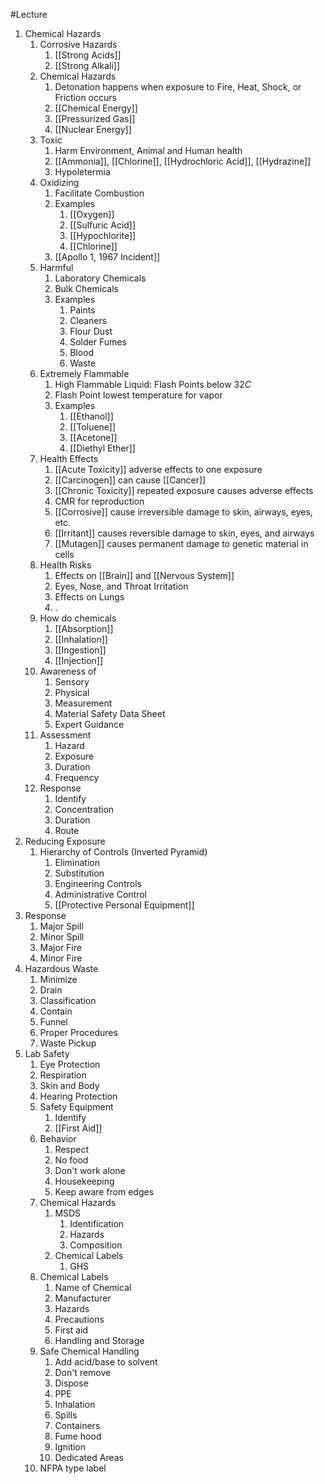 #Lecture 
1. Chemical Hazards
	1. Corrosive Hazards
		1. [[Strong Acids]]
		2. [[Strong Alkali]]
	2. Chemical Hazards
		1. Detonation happens when exposure to Fire, Heat, Shock, or Friction occurs
		2. [[Chemical Energy]]
		3. [[Pressurized Gas]]
		4. [[Nuclear Energy]]
	3. Toxic
		1. Harm Environment, Animal and Human health
		2. [[Ammonia]], [[Chlorine]], [[Hydrochloric Acid]], [[Hydrazine]]
		3. Hypoletermia
	4. Oxidizing
		1. Facilitate Combustion
		2. Examples
			1. [[Oxygen]]
			2. [[Sulfuric Acid]]
			3. [[Hypochlorite]]
			4. [[Chlorine]]
		3. [[Apollo 1, 1967 Incident]]
	5. Harmful
		1. Laboratory Chemicals
		2. Bulk Chemicals
		3. Examples
			1. Paints
			2. Cleaners
			3. Flour Dust
			4. Solder Fumes
			5. Blood
			6. Waste
	6. Extremely Flammable
		1. High Flammable Liquid: Flash Points below $32C$
		2. Flash Point lowest temperature for vapor
		3. Examples
			1. [[Ethanol]]
			2. [[Toluene]]
			3. [[Acetone]]
			4. [[Diethyl Ether]]
	7. Health Effects
		1. [[Acute Toxicity]] adverse effects to one exposure
		2. [[Carcinogen]] can cause [[Cancer]]
		3. [[Chronic Toxicity]] repeated exposure causes adverse effects
		4. CMR for reproduction
		5. [[Corrosive]] cause irreversible damage to skin, airways, eyes, etc.
		6. [[Irritant]] causes reversible damage to skin, eyes, and airways
		7. [[Mutagen]] causes permanent damage to genetic material in cells
	8. Health Risks
		1. Effects on [[Brain]] and [[Nervous System]]
		2. Eyes, Nose, and Throat Irritation
		3. Effects on Lungs
		4. .
	9. How do chemicals
		1. [[Absorption]]
		2. [[Inhalation]]
		3. [[Ingestion]]
		4. [[Injection]]
	10. Awareness of 
		1. Sensory
		2. Physical
		3. Measurement
		4. Material Safety Data Sheet
		5. Expert Guidance
	11. Assessment
		1. Hazard
		2. Exposure
		3. Duration
		4. Frequency
	12. Response
		1. Identify
		2. Concentration
		3. Duration
		4. Route
2. Reducing Exposure
	1. Hierarchy of Controls (Inverted Pyramid)
		1. Elimination
		2. Substitution
		3. Engineering Controls
		4. Administrative Control
		5. [[Protective Personal Equipment]]
3. Response
	1. Major Spill
	2. Minor Spill
	3. Major Fire
	4. Minor Fire
4. Hazardous Waste
	1. Minimize
	2. Drain
	3. Classification
	4. Contain
	5. Funnel
	6. Proper Procedures
	7. Waste Pickup
5. Lab Safety
	1. Eye Protection
	2. Respiration
	3. Skin and Body
	4. Hearing Protection
	5. Safety Equipment
		1. Identify
		2. [[First Aid]]
	6. Behavior
		1. Respect
		2. No food
		3. Don't work alone
		4. Housekeeping
		5. Keep aware from edges
	7. Chemical Hazards
		1. MSDS
			1. Identification
			2. Hazards
			3. Composition
		2. Chemical Labels
			1. GHS
	8. Chemical Labels
		1. Name of Chemical
		2. Manufacturer
		3. Hazards
		4. Precautions
		5. First aid
		6. Handling and Storage
	9. Safe Chemical Handling
		1. Add acid/base to solvent
		2. Don't remove
		3. Dispose
		4. PPE
		5. Inhalation
		6. Spills
		7. Containers
		8. Fume hood
		9. Ignition
		10. Dedicated Areas
	10. NFPA type label